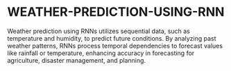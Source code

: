 # WEATHER-PREDICTION-USING-RNN
Weather prediction using RNNs utilizes sequential data, such as temperature and humidity, to predict future conditions. By analyzing past weather patterns, RNNs process temporal dependencies to forecast values like rainfall or temperature, enhancing accuracy in forecasting for agriculture, disaster management, and planning.
